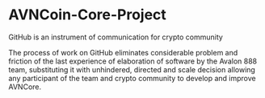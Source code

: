 # AVNCoin-Core-Project
GitHub is an instrument of communication for crypto community

The process of work on GitHub eliminates considerable problem and friction of the last experience of elaboration of software by the Avalon 888 team, substituting it with unhindered, directed and scale decision allowing any participant of the team and crypto community to develop and improve AVNCore.
